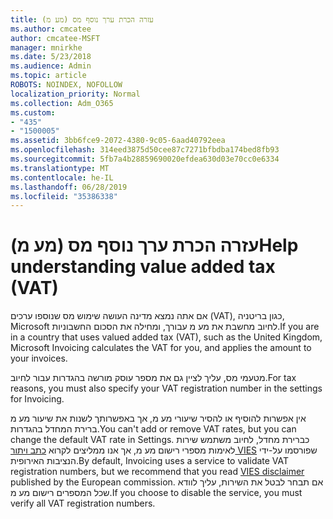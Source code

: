 ```yaml
---
title: עזרה הכרת ערך נוסף מס (מע מ)
ms.author: cmcatee
author: cmcatee-MSFT
manager: mnirkhe
ms.date: 5/23/2018
ms.audience: Admin
ms.topic: article
ROBOTS: NOINDEX, NOFOLLOW
localization_priority: Normal
ms.collection: Adm_O365
ms.custom:
- "435"
- "1500005"
ms.assetid: 3bb6fce9-2072-4380-9c05-6aad40792eea
ms.openlocfilehash: 314eed3875d50cee87c7271bfbdba174bed8fb93
ms.sourcegitcommit: 5fb7a4b28859690020efdea630d03e70cc0e6334
ms.translationtype: MT
ms.contentlocale: he-IL
ms.lasthandoff: 06/28/2019
ms.locfileid: "35386338"
---
```

# <a name="help-understanding-value-added-tax-vat"></a><span data-ttu-id="5929f-102">עזרה הכרת ערך נוסף מס (מע מ)</span><span class="sxs-lookup"><span data-stu-id="5929f-102">Help understanding value added tax (VAT)</span></span>

<span data-ttu-id="5929f-103">אם אתה נמצא מדינה העושה שימוש מס שנוספו ערכים (VAT), כגון בריטניה, Microsoft לחיוב מחשבת את מע מ עבורך, ומחילה את הסכום החשבוניות.</span><span class="sxs-lookup"><span data-stu-id="5929f-103">If you are in a country that uses valued added tax (VAT), such as the United Kingdom, Microsoft Invoicing calculates the VAT for you, and applies the amount to your invoices.</span></span>
  
<span data-ttu-id="5929f-104">מטעמי מס, עליך לציין גם את מספר עוסק מורשה בהגדרות עבור לחיוב.</span><span class="sxs-lookup"><span data-stu-id="5929f-104">For tax reasons, you must also specify your VAT registration number in the settings for Invoicing.</span></span>
  
<span data-ttu-id="5929f-105">אין אפשרות להוסיף או להסיר שיעורי מע מ, אך באפשרותך לשנות את שיעור מע מ ברירת המחדל בהגדרות.</span><span class="sxs-lookup"><span data-stu-id="5929f-105">You can't add or remove VAT rates, but you can change the default VAT rate in Settings.</span></span> <span data-ttu-id="5929f-106">כברירת מחדל, לחיוב משתמש שירות לאימות מספרי רישום מע מ, אך אנו ממליצים לקרוא [כתב ויתור VIES](https://go.microsoft.com/fwlink/?LinkID=841741) שפורסמו על-ידי הנציבות האירופית.</span><span class="sxs-lookup"><span data-stu-id="5929f-106">By default, Invoicing uses a service to validate VAT registration numbers, but we recommend that you read [VIES disclaimer](https://go.microsoft.com/fwlink/?LinkID=841741) published by the European commission.</span></span> <span data-ttu-id="5929f-107">אם תבחר לבטל את השירות, עליך לוודא שכל המספרים רישום מע מ.</span><span class="sxs-lookup"><span data-stu-id="5929f-107">If you choose to disable the service, you must verify all VAT registration numbers.</span></span>
  